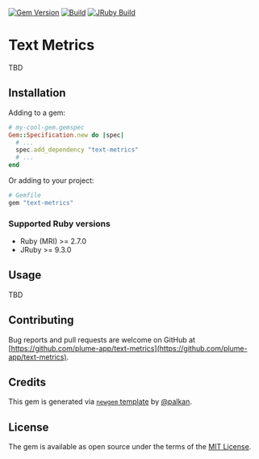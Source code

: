 [![Gem Version](https://badge.fury.io/rb/text-metrics.svg)](https://rubygems.org/gems/text-metrics)
[![Build](https://github.com/plume-app/text-metrics/workflows/Build/badge.svg)](https://github.com/palkan/text-metrics/actions)
[![JRuby Build](https://github.com/plume-app/text-metrics/workflows/JRuby%20Build/badge.svg)](https://github.com/plume-app/text-metrics/actions)

# Text Metrics

TBD

## Installation

Adding to a gem:

```ruby
# my-cool-gem.gemspec
Gem::Specification.new do |spec|
  # ...
  spec.add_dependency "text-metrics"
  # ...
end
```

Or adding to your project:

```ruby
# Gemfile
gem "text-metrics"
```

### Supported Ruby versions

- Ruby (MRI) >= 2.7.0
- JRuby >= 9.3.0

## Usage

TBD

## Contributing

Bug reports and pull requests are welcome on GitHub at [https://github.com/plume-app/text-metrics](https://github.com/plume-app/text-metrics).

## Credits

This gem is generated via [`newgem` template](https://github.com/palkan/newgem) by [@palkan](https://github.com/palkan).

## License

The gem is available as open source under the terms of the [MIT License](http://opensource.org/licenses/MIT).
